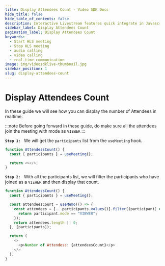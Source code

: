 ```yaml
---
title: Display Attendees Count - Video SDK Docs
hide_title: false
hide_table_of_contents: false
description: Interactive Livestream features quick integrate in Javascript, React JS, Android, IOS, React Native, Flutter with Video SDK to add live video & audio conferencing to your applications.
sidebar_label: Display Attendees Count
pagination_label: Display Attendees Count
keywords:
  - Start HLS meeting
  - Stop HLS meeting
  - audio calling
  - video calling
  - real-time communication
image: img/videosdklive-thumbnail.jpg
sidebar_position: 1
slug: display-attendees-count
---
```


# Display Attendees Count

In these guide we will see how you can display the number of Attendees in realtime.

:::note
Before going forward in these guide, do make sure all the attendees join the meeting with mode as `VIEWER`
:::

**`Step 1: `** We will get the `participants` list from the `useMeeting` hook.

```js
function AttendessCount() {
  const { participants } = useMeeting();

  return <></>;
}
```

**`Step 2: `** With all the participants list, we will filter the participants who have joined as a `VIEWER` and then display that count.

```js
function AttendessCount() {
  const { participants } = useMeeting();

  const attendeesCount = useMemo(() => {
    const attendees = [...participants.values()].filter((participant) => {
      return participant.mode == "VIEWER";
    });
    return attendees.length || 0;
  }, [participants]);

  return (
    <>
      <p>Number of Attendess: {attendeesCount}</p>
    </>
  );
}
```

